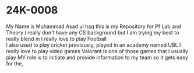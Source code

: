 # 24K-0008
My Name is Muhammad Asad ul haq
this is my Repository for Pf Lab and Theory
I really don't have any CS background but I am trying my best to really blend in
I really love to play Football  
I also used to play cricket previously, played in an academy named UBL
I really love to play video games
Valorant is one of those games that I usually play
MY role is to initiate and provide information to my team so it gets easy for the,


